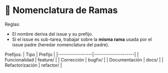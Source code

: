 # 🌱 Nomenclatura de Ramas

Reglas:
- El nombre deriva del issue y su prefijo.
- Si el issue es sub-tarea, trabajar sobre la **misma rama** usada por el
  issue padre (heredar nomenclatura del padre).

Prefijos:
| Tipo            | Prefijo            |
|-----------------|--------------------|
| Funcionalidad   | feature/<desc>     |
| Corrección      | bugfix/<desc>      |
| Documentación   | docs/<desc>        |
| Refactorización | refactor/<desc>    |
